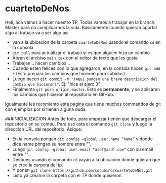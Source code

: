 # cuartetoDeNos

Holi, aca vamos a hacer nuestro TP. Todos vamos a trabajar en la branch: Master para no complicarnos la vida.
Basicamente cuando quieran aportar algo al trabajo va a ser algo asi:
* van a la ubicacion de la carpeta `cuartetoDeNos` usando el comando `cd` en la consola.
* `git pull` para actualizar el trabajo si es que alguien hizo un cambio
* Abren el archivo `main.tex` con el editor de texto que les guste
* Trabajan... hacen cambios...
* Cuando esten felices con lo que agregaron, en la consola hacen `git add *` (Esto prepara los cambios que hicieron para subirlos)
* Luego hacen `git commit -m "(Aqui pongan una breve descripcion del cambio que hicieron)"`. Ej: "hice el ejerc 3"
* Finalmente `git push origin master`. Esto es **permanente**, y se aplicaran los cambios que hicieron al repositorio en GitHub.

Igualmente les recomiento [esta pagina](https://dzone.com/articles/top-20-git-commands-with-examples) que tiene muchos commandos de git con ejemplos por si tienen alguna duda.

###INICIALIZACION
Antes de todo, para empezar tienen que descargar el repositorio en su compu.
Para eso esta el comando `git clone` y luego la direccion URL del repositorio. Asique:
* En la consola pongan `git config –global user.name “name”` y donde dice name pongan su nombre entre "".
* Luego `git config –global user.email “asdf@asdf.com”` con su email entre "".
* Despues usando el comando `cd` vayan a la ubicacion donde quieran que se cree la carpeta del tp.
* Y ponen `git clone https://github.com/sscubino/cuartetoDeNos.git`
* Listo ya crearon la carpeta con el TP donde quisieron.

